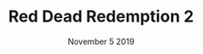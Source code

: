 ---
layout: post
date: November 5 2019
title: Red Dead Redemption 2
description: 
developer: Rockstar Games
card-image: 15
banner-image: 17
banner-offset: 50
---
